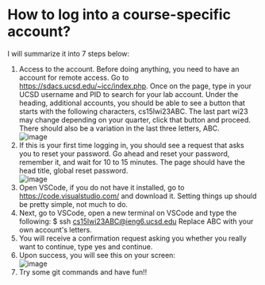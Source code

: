 # How to log into a course-specific account?
I will summarize it into 7 steps below:
1. Access to the account. Before doing anything, you need to have an account for remote access. Go to https://sdacs.ucsd.edu/~icc/index.php. Once on the page, type
in your UCSD username and PID to search for your lab account. Under the heading, additional accounts, you should be able to see a button that starts with the following
characters, cs15lwi23ABC. The last part wi23 may change depending on your quarter, click that button and proceed. There should also be a variation in the last three letters, ABC.    
![image](https://user-images.githubusercontent.com/122484250/211909679-83208c7b-8907-4e7f-ae22-3bf85738c8ed.png)
2. If this is your first time logging in, you should see a request that asks you to reset your password. Go ahead and reset your password, remember it, and wait for
10 to 15 minutes. The page should have the head title, global reset password.  
![image](https://user-images.githubusercontent.com/122484250/211909856-d95b3394-f469-4174-9871-fbae072a3472.png) 
3. Open VSCode, if you do not have it installed, go to https://code.visualstudio.com/ and download it. Setting things up should be pretty simple, not much to do.
4. Next, go to VSCode, open a new terminal on VSCode and type the following:
$ ssh cs15lwi23ABC@ieng6.ucsd.edu
Replace ABC with your own account's letters.
5. You will receive a confirmation request asking you whether you really want to continue, type yes and continue.
6. Upon success, you will see this on your screen:  
![image](https://user-images.githubusercontent.com/122484250/211909019-143e22c9-95e7-49db-a7c9-868ff4f94b03.png)
7. Try some git commands and have fun!!
